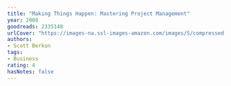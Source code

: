 ```yaml
---
title: "Making Things Happen: Mastering Project Management"
year: 2008
goodreads: 2335148
urlCover: "https://images-na.ssl-images-amazon.com/images/S/compressed.photo.goodreads.com/books/1328834790i/2335148.jpg"
authors:
- Scott Berkun
tags:
- Business
rating: 4
hasNotes: false
---
```

